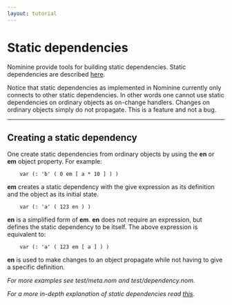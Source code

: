```yaml
---
layout: tutorial
---
```


Static dependencies
===================

Nominine provide tools for building static dependencies.
Static dependencies are described [here](/2013/10/06/programming_with_equations.html).

Notice that static dependencies as implemented in Nominine currently only connects to other static dependencies.
In other words one cannot use static dependencies on ordinary objects as on-change handlers.
Changes on ordinary objects simply do not propagate. This is a feature and not a bug.

<hr>

Creating a static dependency
----------------------------

One create static dependencies from ordinary objects by using the **en** or **em** object property.
For example:

        var (: 'b' ( 0 em [ a * 10 ] ) )

**em** creates a static dependency with the give expression as its definition and the object as its initial state.

        var (: 'a' ( 123 en ) )

**en** is a simplified form of **em**. **en** does not require an expression, but defines the static dependency to be itself.
The above expression is equivalent to:

        var (: 'a' ( 123 em [ a ] ) )

**en** is used to make changes to an object propagate while not having to give a specific definition.


*For more examples see test/meta.nom and test/dependency.nom.*

*For a more in-depth explanation of static dependencies read [this](/2013/10/06/programming_with_equations.html).*
